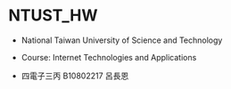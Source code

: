 # NTUST_HW

- National Taiwan University of Science and Technology

- Course: Internet Technologies and Applications

- 四電子三丙 B10802217 呂長恩


